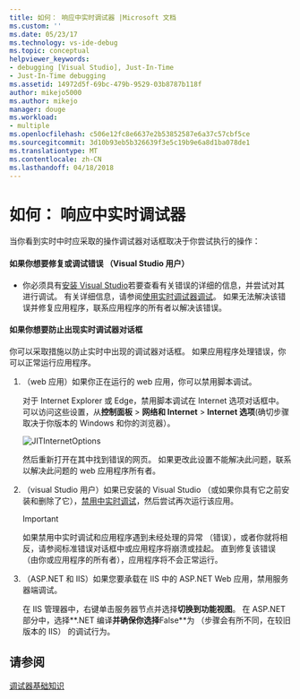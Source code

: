 ```yaml
---
title: 如何： 响应中实时调试器 |Microsoft 文档
ms.custom: ''
ms.date: 05/23/17
ms.technology: vs-ide-debug
ms.topic: conceptual
helpviewer_keywords:
- debugging [Visual Studio], Just-In-Time
- Just-In-Time debugging
ms.assetid: 14972d5f-69bc-479b-9529-03b8787b118f
author: mikejo5000
ms.author: mikejo
manager: douge
ms.workload:
- multiple
ms.openlocfilehash: c506e12fc8e6637e2b53852587e6a37c57cbf5ce
ms.sourcegitcommit: 3d10b93eb5b326639f3e5c19b9e6a8d1ba078de1
ms.translationtype: MT
ms.contentlocale: zh-CN
ms.lasthandoff: 04/18/2018
---
```

# <a name="how-to-respond-to-the-just-in-time-debugger"></a>如何： 响应中实时调试器

当你看到实时中时应采取的操作调试器对话框取决于你尝试执行的操作：

#### <a name="if-you-want-to-fix-or-debug-the-error-visual-studio-users"></a>如果你想要修复或调试错误 （Visual Studio 用户）

- 你必须具有[安装 Visual Studio](https://www.microsoft.com/en-us/download/details.aspx?id=48146)若要查看有关错误的详细的信息，并尝试对其进行调试。 有关详细信息，请参阅[使用实时调试器调试](../debugger/debug-using-the-just-in-time-debugger.md)。 如果无法解决该错误并修复应用程序，联系应用程序的所有者以解决该错误。

#### <a name="if-you-want-to-prevent-the-just-in-time-debugger-dialog-box-from-appearing"></a>如果你想要防止出现实时调试器对话框

你可以采取措施以防止实时中出现的调试器对话框。 如果应用程序处理错误，你可以正常运行应用程序。

1. （web 应用）如果你正在运行的 web 应用，你可以禁用脚本调试。

    对于 Internet Explorer 或 Edge，禁用脚本调试在 Internet 选项对话框中。 可以访问这些设置，从**控制面板** > **网络和 Internet** > **Internet 选项**(确切步骤取决于你版本的 Windows 和你的浏览器）。

    ![JITInternetOptions](../debugger/media/jitinternetoptions.png "JITInternetOptions")

    然后重新打开在其中找到错误的网页。 如果更改此设置不能解决此问题，联系以解决此问题的 web 应用程序所有者。

3. （visual Studio 用户）如果已安装的 Visual Studio （或如果你具有它之前安装和删除了它），[禁用中实时调试](../debugger/debug-using-the-just-in-time-debugger.md)，然后尝试再次运行该应用。

    > [!IMPORTANT]
    > 如果禁用中实时调试和应用程序遇到未经处理的异常 （错误），或者你就将相反，请参阅标准错误对话框中或应用程序将崩溃或挂起。 直到修复该错误 （由你或应用程序的所有者），应用程序将不会正常运行。

2. （ASP.NET 和 IIS）如果您要承载在 IIS 中的 ASP.NET Web 应用，禁用服务器端调试。

    在 IIS 管理器中，右键单击服务器节点并选择**切换到功能视图**。 在 ASP.NET 部分中，选择**.NET 编译**并确保你选择**False**为 （步骤会有所不同，在较旧版本的 IIS） 的调试行为。
  
## <a name="see-also"></a>请参阅    
 [调试器基础知识](../debugger/debugger-basics.md)   
